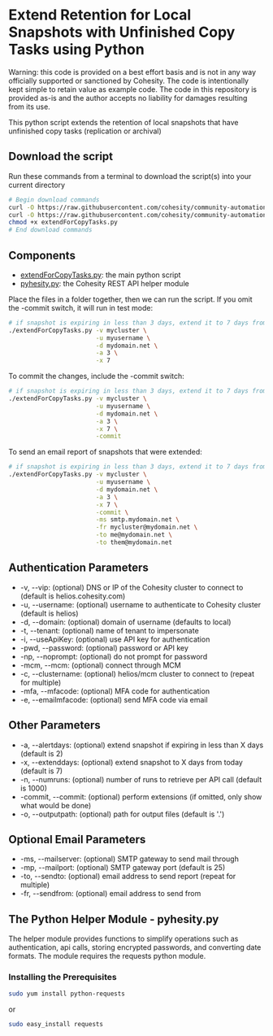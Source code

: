 # Extend Retention for Local Snapshots with Unfinished Copy Tasks using Python

Warning: this code is provided on a best effort basis and is not in any way officially supported or sanctioned by Cohesity. The code is intentionally kept simple to retain value as example code. The code in this repository is provided as-is and the author accepts no liability for damages resulting from its use.

This python script extends the retention of local snapshots that have unfinished copy tasks (replication or archival)

## Download the script

Run these commands from a terminal to download the script(s) into your current directory

```bash
# Begin download commands
curl -O https://raw.githubusercontent.com/cohesity/community-automation-samples/main/python/extendForCopyTasks/extendForCopyTasks.py
curl -O https://raw.githubusercontent.com/cohesity/community-automation-samples/main/python/pyhesity.py
chmod +x extendForCopyTasks.py
# End download commands
```

## Components

* [extendForCopyTasks.py](https://raw.githubusercontent.com/cohesity/community-automation-samples/main/python/extendForCopyTasks/extendForCopyTasks.py): the main python script
* [pyhesity.py](https://raw.githubusercontent.com/cohesity/community-automation-samples/main/python/pyhesity/pyhesity.py): the Cohesity REST API helper module

Place the files in a folder together, then we can run the script. If you omit the -commit switch, it will run in test mode:

```bash
# if snapshot is expiring in less than 3 days, extend it to 7 days from today (test mode)
./extendForCopyTasks.py -v mycluster \
                        -u myusername \
                        -d mydomain.net \
                        -a 3 \
                        -x 7
```

To commit the changes, include the -commit switch:

```bash
# if snapshot is expiring in less than 3 days, extend it to 7 days from today (commit)
./extendForCopyTasks.py -v mycluster \
                        -u myusername \
                        -d mydomain.net \
                        -a 3 \
                        -x 7 \
                        -commit
```

To send an email report of snapshots that were extended:

```bash
# if snapshot is expiring in less than 3 days, extend it to 7 days from today (commit)
./extendForCopyTasks.py -v mycluster \
                        -u myusername \
                        -d mydomain.net \
                        -a 3 \
                        -x 7 \
                        -commit \
                        -ms smtp.mydomain.net \
                        -fr mycluster@mydomain.net \
                        -to me@mydomain.net \
                        -to them@mydomain.net
```

## Authentication Parameters

* -v, --vip: (optional) DNS or IP of the Cohesity cluster to connect to (default is helios.cohesity.com)
* -u, --username: (optional) username to authenticate to Cohesity cluster (default is helios)
* -d, --domain: (optional) domain of username (defaults to local)
* -t, --tenant: (optional) name of tenant to impersonate
* -i, --useApiKey: (optional) use API key for authentication
* -pwd, --password: (optional) password or API key
* -np, --noprompt: (optional) do not prompt for password
* -mcm, --mcm: (optional) connect through MCM
* -c, --clustername: (optional) helios/mcm cluster to connect to (repeat for multiple)
* -mfa, --mfacode: (optional) MFA code for authentication
* -e, --emailmfacode: (optional) send MFA code via email

## Other Parameters

* -a, --alertdays: (optional) extend snapshot if expiring in less than X days (default is 2)
* -x, --extenddays: (optional) extend snapshot to X days from today (default is 7)
* -n, --numruns: (optional) number of runs to retrieve per API call (default is 1000)
* -commit, --commit: (optional) perform extensions (if omitted, only show what would be done)
* -o, --outputpath: (optional) path for output files (default is '.')

## Optional Email Parameters

* -ms, --mailserver: (optional) SMTP gateway to send mail through
* -mp, --mailport: (optional) SMTP gateway port (default is 25)
* -to, --sendto: (optional) email address to send report (repeat for multiple)
* -fr, --sendfrom: (optional) email address to send from

## The Python Helper Module - pyhesity.py

The helper module provides functions to simplify operations such as authentication, api calls, storing encrypted passwords, and converting date formats. The module requires the requests python module.

### Installing the Prerequisites

```bash
sudo yum install python-requests
```

or

```bash
sudo easy_install requests
```
